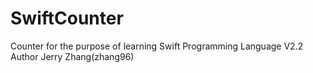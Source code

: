 # SwiftCounter
Counter for the purpose of learning Swift Programming Language V2.2
Author 
Jerry Zhang(zhang96)

